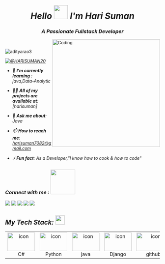 ***<h1 align="center">Hello <img src="https://emojis.slackmojis.com/emojis/images/1577305505/7373/hand_wave.gif?1577305505" width="45" /> I'm Hari Suman</h1>***
***<h3 align="center"><b>A Passionate Fullstack Developer </h3></b>***
<img align="right" alt="Coding" width="350" src="https://user-images.githubusercontent.com/52041719/130401352-33781db0-a1f7-4d09-ba9e-a2f3e1ba081f.gif"/>
<br>

<p align="left"> <img src="https://komarev.com/ghpvc/?username=adityarao3&label=Profile%20views&color=0e75b6&style" alt="adityarao3" /> </p>

<p align="left"><em> <a href="https://twitter.com/HARISUMAN20" target="blank"><img src="https://img.shields.io/twitter/follow/Harisuman20?logo=twitter&style=for-the-badge" alt="@HARISUMAN20" /></a> </p>

 - 🌱 ***I’m currently learning*** :  *java,Data-Analytic*

- 👨‍💻 ***All of my projects are available at***: [harisuman]

- 💬 ***Ask me about***: *Java*

- 📫 ***How to reach me***: *harisuman7082@gmail.com*

- ⚡ ***Fun fact***: *As a Developer,"I know how to cook & how to code"*








                       
                       








   
   
   
   






<h3><em>Connect with me</em> :  <img src="https://raw.githubusercontent.com/ShahriarShafin/ShahriarShafin/main/Assets/handshake.gif" width="80" /></h3>
<p align="left">
  <a href="https://www.linkedin.com/in/hari-suman-b97483213/">
<img src="https://img.shields.io/badge/LinkedIn-0077B5?style=for-the-badge&logo=linkedin&logoColor=white"></a>
  <a href="Nope"><img src="https://img.shields.io/badge/instagram-d11b59?style=for-the-badge&logo=instagram&logoColor=white"></a>
 <a href="https://twitter.com/HARISUMAN20"><img src="https://img.shields.io/badge/Twitter-1DA1F2?style=for-the-badge&logo=twitter&logoColor=white"></a>
 <a href="https://www.youtube.com"><img src="https://img.shields.io/badge/YouTube-FF0000?style=for-the-badge&logo=youtube&logoColor=white"></a>
 <a href="https://www.spotify.com/in-en/account/overview/"><img src="https://img.shields.io/badge/Spotify-1ED760?&style=for-the-badge&logo=spotify&logoColor=white"></a>



                                             











                      

                       
 <h2 align="left" border="0"><em>My Tech Stack:</em> <img src="https://camo.githubusercontent.com/beb64ff21c883e318e4f5db5231c2ba4175705bea1c9249e82a41ab375db4f75/68747470733a2f2f6d65646961322e67697068792e636f6d2f6d656469612f51737347456d706b79454f684243623765312f67697068792e6769663f6369643d656366303565343761306e336769316266716e74716d6f62386739616964316f796a327772336473336d67373030626c267269643d67697068792e676966" width="30"/></h2>


  

 ***<table>***
  <tr>
    <td align="center" width="90">
        <img src="https://techstack-generator.vercel.app/csharp-icon.svg" alt="icon" width="89" height="60" />
      <br>C#
     </td>
     <td align="center" width="90">
      <a href="#macropower-tech">
        <img src="https://techstack-generator.vercel.app/python-icon.svg" alt="icon" width="89" height="60" />
      </a>
      <br>Python
    </td>
   <td align="center" width="90">
          <img src="https://techstack-generator.vercel.app/java-icon.svg" alt="icon" width="89" height="60" />
        <br>java 
     </td>
    <td align="center" width="90">
        <img src="https://techstack-generator.vercel.app/django-icon.svg" alt="icon" width="89" height="60" />
      <br>Django
    </td>
     <td align="center" width="90">
         <img src="https://cdn-icons-png.flaticon.com/128/2111/2111374.png" alt="icon" width="110" height="60"  />
       <br>github                                                                                             
     </td>
      
     
   <td align="center"  width="90">
        <img src="https://skillicons.dev/icons?i=html" width="48" height="48" alt="HTML" />
      <br>HTML
    </td>
   <td align="center" width="90">
        <img src="https://skillicons.dev/icons?i=css" width="48" height="48" alt="css" />
      <br>CSS
    </td>
   <td align="center"  width="90">
        <img src="https://skillicons.dev/icons?i=bootstrap" width="48" height="48" alt="bootstrap" />
      <br>Bootstrap
    </td>
   <td align="center" width="90">
        <img src="https://techstack-generator.vercel.app/js-icon.svg" alt="icon" width="89" height="60" />
      <br>Javascript
    </td>
  <td align="center" width="90">
       <img src="https://techstack-generator.vercel.app/mysql-icon.svg" alt="icon" width="89" height="60" />       
     <br>SQL  
      </td>
  














 
  




     
































